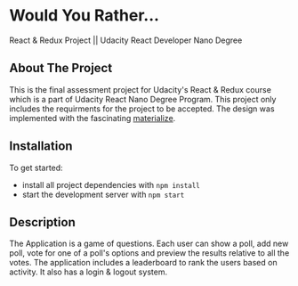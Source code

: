 # Would You Rather...
React &amp; Redux Project || Udacity React Developer Nano Degree


## About The Project

This is the final assessment project for Udacity's React & Redux course which is a part of Udacity React Nano Degree Program.
This project only includes the requirments for the project to be accepted.
The design was implemented with the fascinating [materialize](https://materializecss.com/).

## Installation

To get started:

* install all project dependencies with `npm install`
* start the development server with `npm start`

## Description
The Application is a game of questions. Each user can show a poll, add new poll, vote for one of a poll's options and preview the results relative to all the votes.
The application includes a leaderboard to rank the users based on activity. It also has a login & logout system.





